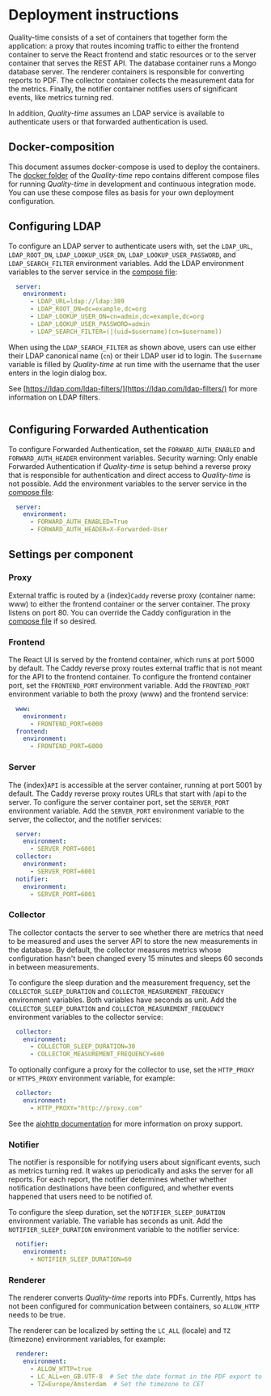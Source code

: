 # Deployment instructions

Quality-time consists of a set of containers that together form the application: a proxy that routes incoming traffic to either the frontend container to serve the React frontend and static resources or to the server container that serves the REST API. The database container runs a Mongo database server. The renderer containers is responsible for converting reports to PDF. The collector container collects the measurement data for the metrics. Finally, the notifier container notifies users of significant events, like metrics turning red.

In addition, *Quality-time* assumes an LDAP service is available to authenticate users or that forwarded authentication is used.

## Docker-composition

This document assumes docker-compose is used to deploy the containers. The [docker folder](https://github.com/ICTU/quality-time/tree/master/docker) of the *Quality-time* repo contains different compose files for running *Quality-time* in development and continuous integration mode. You can use these compose files as basis for your own deployment configuration.

## Configuring LDAP

To configure an LDAP server to authenticate users with, set the `LDAP_URL`, `LDAP_ROOT_DN`, `LDAP_LOOKUP_USER_DN`, `LDAP_LOOKUP_USER_PASSWORD`, and `LDAP_SEARCH_FILTER` environment variables. Add the LDAP environment variables to the server service in the [compose file](https://github.com/ICTU/quality-time/blob/master/docker/docker-compose.yml):

```yaml
  server:
    environment:
      - LDAP_URL=ldap://ldap:389
      - LDAP_ROOT_DN=dc=example,dc=org
      - LDAP_LOOKUP_USER_DN=cn=admin,dc=example,dc=org
      - LDAP_LOOKUP_USER_PASSWORD=admin
      - LDAP_SEARCH_FILTER=(|(uid=$username)(cn=$username))
```

When using the `LDAP_SEARCH_FILTER` as shown above, users can use either their LDAP canonical name (`cn`) or their LDAP user id to login. The `$username` variable is filled by *Quality-time* at run time with the username that the user enters in the login dialog box.

See [https://ldap.com/ldap-filters/](https://ldap.com/ldap-filters/) for more information on LDAP filters.

```{index} Forwarded Authentication
```

## Configuring Forwarded Authentication

To configure Forwarded Authentication, set the `FORWARD_AUTH_ENABLED` and `FORWARD_AUTH_HEADER` environment variables. Security warning: Only enable Forwarded Authentication if *Quality-time* is setup behind a reverse proxy that is responsible for authentication and direct access to *Quality-time* is not possible. Add the environment variables to the server service in the [compose file](https://github.com/ICTU/quality-time/blob/master/docker/docker-compose.yml):

```yaml
  server:
    environment:
      - FORWARD_AUTH_ENABLED=True
      - FORWARD_AUTH_HEADER=X-Forwarded-User
```

## Settings per component

### Proxy

External traffic is routed by a {index}`Caddy` reverse proxy (container name: www) to either the frontend container or the server container. The proxy listens on port 80. You can override the Caddy configuration in the [compose file](https://github.com/ICTU/quality-time/blob/master/docker/docker-compose.yml) if so desired.

### Frontend

The React UI is served by the frontend container, which runs at port 5000 by default. The Caddy reverse proxy routes external traffic that is not meant for the API to the frontend container. To configure the frontend container port, set the `FRONTEND_PORT` environment variable. Add the `FRONTEND_PORT` environment variable to both the proxy (www) and the frontend service:

```yaml
  www:
    environment:
      - FRONTEND_PORT=6000
  frontend:
    environment:
      - FRONTEND_PORT=6000
```

### Server

The {index}`API` is accessible at the server container, running at port 5001 by default. The Caddy reverse proxy routes URLs that start with /api to the server. To configure the server container port, set the `SERVER_PORT` environment variable. Add the `SERVER_PORT` environment variable to the server, the collector, and the notifier services:

```yaml
  server:
    environment:
      - SERVER_PORT=6001
  collector:
    environment:
      - SERVER_PORT=6001
  notifier:
    environment:
      - SERVER_PORT=6001
```

### Collector

The collector contacts the server to see whether there are metrics that need to be measured and uses the server API to store the new measurements in the database. By default, the collector measures metrics whose configuration hasn't been changed every 15 minutes and sleeps 60 seconds in between measurements.

To configure the sleep duration and the measurement frequency, set the `COLLECTOR_SLEEP_DURATION` and `COLLECTOR_MEASUREMENT_FREQUENCY` environment variables. Both variables have seconds as unit. Add the `COLLECTOR_SLEEP_DURATION` and `COLLECTOR_MEASUREMENT_FREQUENCY` environment variables to the collector service:

```yaml
  collector:
    environment:
      - COLLECTOR_SLEEP_DURATION=30
      - COLLECTOR_MEASUREMENT_FREQUENCY=600
```

To optionally configure a proxy for the collector to use, set the `HTTP_PROXY` or `HTTPS_PROXY` environment variable, for example:

```yaml
  collector:
    environment:
      - HTTP_PROXY="http://proxy.com"
```

See the [aiohttp documentation](https://docs.aiohttp.org/en/stable/client_advanced.html#proxy-support) for more information on proxy support.

### Notifier

The notifier is responsible for notifying users about significant events, such as metrics turning red. It wakes up periodically and asks the server for all reports. For each report, the notifier determines whether whether notification destinations have been configured, and whether events happened that users need to be notified of.

To configure the sleep duration, set the `NOTIFIER_SLEEP_DURATION` environment variable. The variable has seconds as unit. Add the `NOTIFIER_SLEEP_DURATION` environment variable to the notifier service:

```yaml
  notifier:
    environment:
      - NOTIFIER_SLEEP_DURATION=60
```

### Renderer

The renderer converts *Quality-time* reports into PDFs. Currently, https has not been configured for communication between containers, so `ALLOW_HTTP` needs to be true.

The renderer can be localized by setting the `LC_ALL` (locale) and `TZ` (timezone) environment variables, for example:

```yaml
  renderer:
    environment:
      - ALLOW_HTTP=true
      - LC_ALL=en_GB.UTF-8  # Set the date format in the PDF export to DD-MM-YYYY
      - TZ=Europe/Amsterdam  # Set the timezone to CET
```
